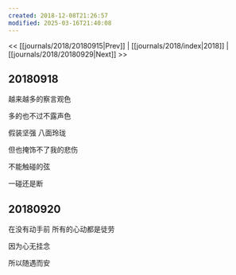 ```yaml
---
created: 2018-12-08T21:26:57
modified: 2025-03-16T21:40:08
---
```


<< [[journals/2018/20180915|Prev]] | [[journals/2018/index|2018]] | [[journals/2018/20180929|Next]] >>

## 20180918

越来越多的察言观色

多的也不过不露声色

假装坚强 八面玲珑

但也掩饰不了我的悲伤

不能触碰的弦

一碰还是断

## 20180920

在没有动手前 所有的心动都是徒劳

因为心无挂念

所以随遇而安
